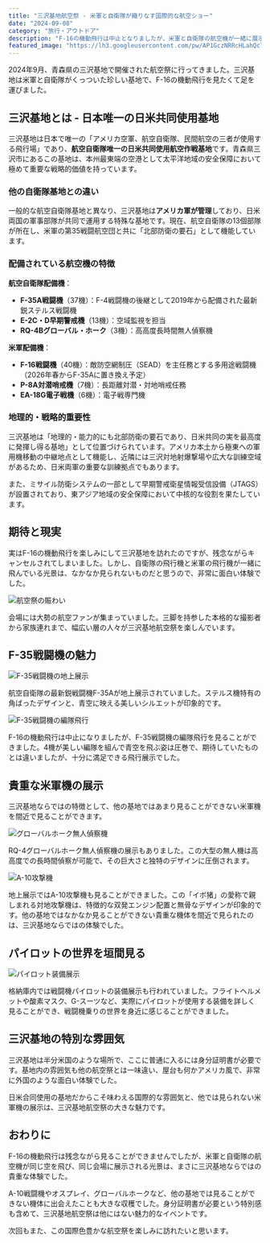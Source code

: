 ```yaml
---
title: "三沢基地航空祭 - 米軍と自衛隊が織りなす国際的な航空ショー"
date: "2024-09-08"
category: "旅行・アウトドア"
description: "F-16の機動飛行は中止となりましたが、米軍と自衛隊の航空機が一緒に展示される貴重な三沢基地航空祭。A-10やオスプレイなど他では見られない機体も見ることができました。"
featured_image: "https://lh3.googleusercontent.com/pw/AP1GczNRRcHLahQclDzisfsNDK0PLIsZxP2qfzWpKuMlBFgG65itF6i-1EZCz0agk_QkdvEWnS-ZYMXAWLnTMnZxs6oy8peJuCClnbmdstAX7wp_1J8BP9sAWeCCoGdIkaKSs4_RENsptvAqsQtHd_uagoKKlA=s1000-no-gm?authuser=0"
---
```


<!-- 元のGoogle Photosリンク: https://photos.app.goo.gl/rWppNqfMyktwR78LA -->

2024年9月、青森県の三沢基地で開催された航空祭に行ってきました。三沢基地は米軍と自衛隊がくっついた珍しい基地で、F-16の機動飛行を見たくて足を運びました。

## 三沢基地とは - 日本唯一の日米共同使用基地

三沢基地は日本で唯一の「アメリカ空軍、航空自衛隊、民間航空の三者が使用する飛行場」であり、**航空自衛隊唯一の日米共同使用航空作戦基地**です。青森県三沢市にあるこの基地は、本州最東端の空港として太平洋地域の安全保障において極めて重要な戦略的価値を持っています。

### 他の自衛隊基地との違い

一般的な航空自衛隊基地と異なり、三沢基地は**アメリカ軍が管理**しており、日米両国の軍事部隊が共同で運用する特殊な基地です。現在、航空自衛隊の13個部隊が所在し、米軍の第35戦闘航空団と共に「北部防衛の要石」として機能しています。

### 配備されている航空機の特徴

**航空自衛隊配備機**：
- **F-35A戦闘機**（37機）：F-4戦闘機の後継として2019年から配備された最新鋭ステルス戦闘機
- **E-2C・D早期警戒機**（13機）：空域監視を担当
- **RQ-4Bグローバル・ホーク**（3機）：高高度長時間無人偵察機

**米軍配備機**：
- **F-16戦闘機**（40機）：敵防空網制圧（SEAD）を主任務とする多用途戦闘機（2026年春からF-35Aに置き換え予定）
- **P-8A対潜哨戒機**（7機）：長距離対潜・対地哨戒任務
- **EA-18G電子戦機**（6機）：電子戦専門機

### 地理的・戦略的重要性

三沢基地は「地理的・能力的にも北部防衛の要石であり、日米共同の実を最高度に発揮し得る基地」として位置づけられています。アメリカ本土から極東への軍用機移動の中継地点として機能し、近隣には三沢対地射爆撃場や広大な訓練空域があるため、日米両軍の重要な訓練拠点でもあります。

また、ミサイル防衛システムの一部として早期警戒衛星情報受信設備（JTAGS）が設置されており、東アジア地域の安全保障において中核的な役割を果たしています。

## 期待と現実

実はF-16の機動飛行を楽しみにして三沢基地を訪れたのですが、残念ながらキャンセルされてしまいました。しかし、自衛隊の飛行機と米軍の飛行機が一緒に飛んでいる光景は、なかなか見られないものだと思うので、非常に面白い体験でした。

![航空祭の賑わい](https://lh3.googleusercontent.com/pw/AP1GczOUF1EE_BGmvelKh-PAieiwMDpqPM1ijLn9e73OfB-rJP4e9EEUpvMbv-tJVWj2CfsmWjibqaE4yKQkfKa_MmKXmq10se7VdYwt7i5-_IR9oX0EtVOC=s1000-no-gm?authuser=0)

会場には大勢の航空ファンが集まっていました。三脚を持参した本格的な撮影者から家族連れまで、幅広い層の人々が三沢基地航空祭を楽しんでいます。

## F-35戦闘機の魅力

![F-35戦闘機の地上展示](https://lh3.googleusercontent.com/pw/AP1GczOeevrhDFTCU8h0X1845aTMw_kGLE14rcw2MHWzwDwtIfpCkbs4RFABY3PPrEbA0GrsmA8ygLylZrvURbqbILhFCCM8pjdvyYnVnWdwEkzVk6Uf_3llAVDtV1zR3Aa-xVCd-PBio3EwqUUIAPKyYA98aw=s1000-no-gm?authuser=0)

航空自衛隊の最新鋭戦闘機F-35Aが地上展示されていました。ステルス機特有の角ばったデザインと、青空に映える美しいシルエットが印象的です。

![F-35戦闘機の編隊飛行](https://lh3.googleusercontent.com/pw/AP1GczNRRcHLahQclDzisfsNDK0PLIsZxP2qfzWpKuMlBFgG65itF6i-1EZCz0agk_QkdvEWnS-ZYMXAWLnTMnZxs6oy8peJuCClnbmdstAX7wp_1J8BP9sAWeCCoGdIkaKSs4_RENsptvAqsQtHd_uagoKKlA=s1000-no-gm?authuser=0)

F-16の機動飛行は中止になりましたが、F-35戦闘機の編隊飛行を見ることができました。4機が美しい編隊を組んで青空を飛ぶ姿は圧巻で、期待していたものとは違いましたが、十分に満足できる飛行展示でした。

## 貴重な米軍機の展示

三沢基地ならではの特徴として、他の基地ではあまり見ることができない米軍機を間近で見ることができます。

![グローバルホーク無人偵察機](https://lh3.googleusercontent.com/pw/AP1GczOsizavcImiUnk2In86yztXIQpdsGrucEJxRqCd_ORDKbkfJdO-kCsWKszXcwY6ZKiY8CH9MyD-GNrNLBmelGNayugBj3mZ-o-sHg-bN81m3gYWp4hcnvcRyizpVmDZzHKV56qFI0MCvJoY1Xxqw8C2eA=s1000-no-gm?authuser=0)

RQ-4グローバルホーク無人偵察機の展示もありました。この大型の無人機は高高度での長時間偵察が可能で、その巨大さと独特のデザインに圧倒されます。

![A-10攻撃機](https://lh3.googleusercontent.com/pw/AP1GczOaLJHiUgF46_AWPygHUvM8FedZ0FrFj93OYVkHmuHPmXHJSdw-wF7dZFN8E2HRNrDNEH2hJ1rwkXgE3ncdGPxs9VTvLYVsJT-9JdBDCCm_oxAIhdpRGkpwOZwRncFkNbY5uYVd9jceYbulKkQwSHWvlA=s1000-no-gm?authuser=0)

地上展示ではA-10攻撃機も見ることができました。この「イボ猪」の愛称で親しまれる対地攻撃機は、特徴的な双発エンジン配置と無骨なデザインが印象的です。他の基地ではなかなか見ることができない貴重な機体を間近で見られたのは、三沢基地ならではの体験でした。

## パイロットの世界を垣間見る

![パイロット装備展示](https://lh3.googleusercontent.com/pw/AP1GczOSmOENx3A13pW0C1sv5efiYU-nPPT07yL2CyjeNT7Hq204Wk_3U2VJ3pBh6tQRmor2mDcpWktnCCpc0LKUHog-bZtj1ZfrumjbqhThVcEG5iSTtUIT8c-MmUB87rIpqtcz2A74V4VliBiXOZsH3sT4SA=s1000-no-gm?authuser=0)

格納庫内では戦闘機パイロットの装備展示も行われていました。フライトヘルメットや酸素マスク、G-スーツなど、実際にパイロットが使用する装備を詳しく見ることができ、戦闘機乗りの世界を身近に感じることができました。

## 三沢基地の特別な雰囲気

三沢基地は半分米国のような場所で、ここに普通に入るには身分証明書が必要です。基地内の雰囲気も他の航空祭とは一味違い、屋台も何かアメリカ風で、非常に外国のような面白い体験でした。

日米合同使用の基地だからこそ味わえる国際的な雰囲気と、他では見られない米軍機の展示は、三沢基地航空祭の大きな魅力です。

## おわりに

F-16の機動飛行は残念ながら見ることができませんでしたが、米軍と自衛隊の航空機が同じ空を飛び、同じ会場に展示される光景は、まさに三沢基地ならではの貴重な体験でした。

A-10戦闘機やオスプレイ、グローバルホークなど、他の基地では見ることができない機体に出会えたことも大きな収穫でした。身分証明書が必要という特別感も含めて、三沢基地航空祭は他にはない魅力的なイベントです。

次回もまた、この国際色豊かな航空祭を楽しみに訪れたいと思います。